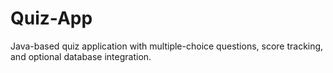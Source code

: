 # Quiz-App
Java-based quiz application with multiple-choice questions, score tracking, and optional database integration.
